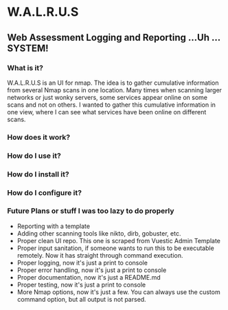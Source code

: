 # W.A.L.R.U.S
## Web Assessment Logging and Reporting ...Uh ... SYSTEM!

### What is it?
W.A.L.R.U.S is an UI for nmap. The idea is to gather cumulative information from several Nmap scans in one location. 
Many times when scanning larger networks or just wonky servers, some services appear online on some scans and not on others.
I wanted to gather this cumulative information in one view, where I can see what services have been online on different scans.


### How does it work?

### How do I use it?

### How do I install it?

### How do I configure it?

### Future Plans or stuff I was too lazy to do properly

- Reporting with a template
- Adding other scanning tools like nikto, dirb, gobuster, etc.
- Proper clean UI repo. This one is scraped from Vuestic Admin Template
- Proper input sanitation, if someone wants to run this to be executable remotely. Now it has straight through command execution.
- Proper logging, now it's just a print to console
- Proper error handling, now it's just a print to console
- Proper documentation, now it's just a README.md
- Proper testing, now it's just a print to console
- More Nmap options, now it's just a few. You can always use the custom command option, but all output is not parsed.